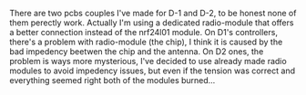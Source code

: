 There are two pcbs couples I've made for D-1 and D-2, to be honest none of them perectly work.
Actually I'm using a dedicated radio-module that offers a better connection instead of the nrf24l01 module.
On D1's controllers, there's a problem with radio-module (the chip), I think it is caused by the bad impedency beetwen the chip and the antenna.
On D2 ones, the problem is ways more mysterious, I've decided to use already made radio modules to avoid impedency issues, but even if the tension was correct and everything seemed right both of the modules burned...
